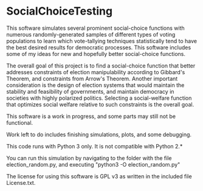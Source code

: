 # SocialChoiceTesting
  This software simulates several prominent social-choice functions with numerous randomly-generated samples of different types of voting populations to learn which vote-tallying techniques statistically tend to have the best desired results for democratic processes. This software includes some of my ideas for new and hopefully better social-choice functions.

  The overall goal of this project is to find a social-choice function that better addresses constraints of election manipulability according to Gibbard's Theorem, and constraints from Arrow's Theorem. Another important consideration is the design of election systems that would maintain the stability and feasibility of governments, and maintain democracy in societies with highly polarized politics. Selecting a social-welfare function that optimizes social welfare relative to such constraints is the overall goal.

  This software is a work in progress, and some parts may still not be functional.

  Work left to do includes finishing simulations, plots, and some debugging.

  This code runs with Python 3 only.  It is not compatible with Python 2.\*

  You can run this simulation by navigating to the folder with the file election_random.py, and executing "python3 -O election_random.py"

The license for using this software is GPL v3 as written in the included file License.txt.

